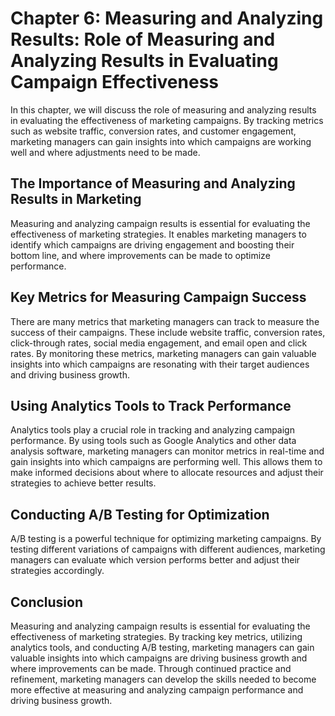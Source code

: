 Chapter 6: Measuring and Analyzing Results: Role of Measuring and Analyzing Results in Evaluating Campaign Effectiveness
========================================================================================================================

In this chapter, we will discuss the role of measuring and analyzing results in evaluating the effectiveness of marketing campaigns. By tracking metrics such as website traffic, conversion rates, and customer engagement, marketing managers can gain insights into which campaigns are working well and where adjustments need to be made.

The Importance of Measuring and Analyzing Results in Marketing
--------------------------------------------------------------

Measuring and analyzing campaign results is essential for evaluating the effectiveness of marketing strategies. It enables marketing managers to identify which campaigns are driving engagement and boosting their bottom line, and where improvements can be made to optimize performance.

Key Metrics for Measuring Campaign Success
------------------------------------------

There are many metrics that marketing managers can track to measure the success of their campaigns. These include website traffic, conversion rates, click-through rates, social media engagement, and email open and click rates. By monitoring these metrics, marketing managers can gain valuable insights into which campaigns are resonating with their target audiences and driving business growth.

Using Analytics Tools to Track Performance
------------------------------------------

Analytics tools play a crucial role in tracking and analyzing campaign performance. By using tools such as Google Analytics and other data analysis software, marketing managers can monitor metrics in real-time and gain insights into which campaigns are performing well. This allows them to make informed decisions about where to allocate resources and adjust their strategies to achieve better results.

Conducting A/B Testing for Optimization
---------------------------------------

A/B testing is a powerful technique for optimizing marketing campaigns. By testing different variations of campaigns with different audiences, marketing managers can evaluate which version performs better and adjust their strategies accordingly.

Conclusion
----------

Measuring and analyzing campaign results is essential for evaluating the effectiveness of marketing strategies. By tracking key metrics, utilizing analytics tools, and conducting A/B testing, marketing managers can gain valuable insights into which campaigns are driving business growth and where improvements can be made. Through continued practice and refinement, marketing managers can develop the skills needed to become more effective at measuring and analyzing campaign performance and driving business growth.
